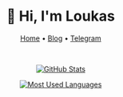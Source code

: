 <div align='center' >
  
<h1 align="center">👋 Hi, I'm Loukas</h1>

<p><a href="https://github.com/8680">Home</a> •
<a href="https://loukas.cn">Blog</a> •
<a href="https://t.me/A1227">Telegram</a></p>

<!--<p><img alt="Counter" src="https://count.koalarong.com/get/@8680?theme=asoul"/>  </p>-->

<p><img alt="" src="https://img.shields.io/badge/-Git-f05032?style=flat-square&amp;logo=git&amp;logoColor=white"/>
<img alt="" src="https://img.shields.io/badge/-HTML5-E34F26?style=flat-square&amp;logo=html5&amp;logoColor=white"/>
<img alt="" src="https://img.shields.io/badge/-Linux-fcc624?style=flat-square&amp;logo=linux&amp;logoColor=white"/>
<img alt="" src="https://img.shields.io/badge/-JavaScript-f7e018?style=flat-square&amp;logo=javascript&amp;logoColor=white"/>
<img alt="" src="https://img.shields.io/badge/-Nginx-269539?style=flat-square&amp;logo=nginx&amp;logoColor=ffffff"/>
<img alt="" src="https://img.shields.io/badge/-Vue.js-4fc08d?style=flat-square&amp;logo=vue.js&amp;logoColor=ffffff"/>
<img alt="" src="https://img.shields.io/badge/-Docker-2496ED?style=flat-square&amp;logo=docker&amp;logoColor=ffffff"/>
<img alt="" src="https://img.shields.io/badge/-CSS3-1572B6?style=flat-square&amp;logo=css3&amp;logoColor=white"/>
<img alt="" src="https://img.shields.io/badge/-PHP-4F5B93?style=flat-square&amp;logo=php&amp;logoColor=white"/></p>

<p align="center">
    <a href="https://github.com/8680">
      <img alt="GitHub Stats" src="https://github-readme-stats-git-masterrstaa-rickstaa.vercel.app/api?username=8680&show_icons=true&theme=default" />
    </a>
     
</p>

<p align="center">
    <a href="https://github.com/8680">
      <img alt="Most Used Languages" src="https://github-readme-stats-git-masterrstaa-rickstaa.vercel.app/api/top-langs/?username=8680&layout=compact" />
    </a>
</p>

